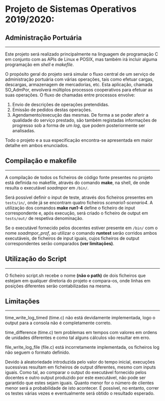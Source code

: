 
# Projeto de Sistemas Operativos 2019/2020:
## Administração Portuária
---
Este projeto será realizado principalmente na linguagem de programação C em conjunto com as APIs de Linux e POSIX, mas também irá incluir alguma programação em *shell* e *makefile*.

O propósito geral do projeto será simular o fluxo central de um serviço de administração portuária com várias operações, tais como efetuar cargas, descargas, armazenagem de mercadorias, etc. Esta aplicação, chamada SO_AdmPor, envolverá múltiplos processos cooperativos para efetuar  as  suas  operações.  O  fluxo  de  chamadas  entre  processos  envolve: 

1. Envio de descrições de operações pretendidas.
2. Emissão de pedidos destas operações.
3. Agendamento/execução das mesmas. De forma a se poder aferir a qualidade do serviço prestado, são também registadas informações de progresso sob a forma de um *log*, que podem posteriormente ser analisadas.

Todo o projeto e a sua especificação encontra-se apresentada em maior detalhe em ambos enunciados.

## Compilação e makefile
---


A compilação de todos os ficheiros de código fonte presentes no projeto está definida no makefile, através do comando **make**, na shell, de onde resulta o executável *soadmpor* em `/bin/`.

Será possível definir o input de teste, através dos ficheiros presentes em `tests/in/`, onde já se encontram quatro ficheiros *scenario1-scenario4*. A utilização dos comandos **make run1-4** define o ficheiro de input correspondente e, após execução, será criado o ficheiro de output em `tests/out/` de respetiva denominação.

Se o executável fornecido pelos docentes estiver presente em `/bin/` com o nome *soadmpor_prof*, ao utilizar o comando **runtest** serão corridos ambos executáveis, de ficheiros de input iguais, cujos ficheiros de output correspondentes serão comparados **(ver limitações)**. 

## Utilização do Script
---

O ficheiro script.sh recebe o nome **(não o path)** de dois ficheiros que estejam em qualquer diretoria do projeto e compara-os, onde linhas em posições diferentes serão contabilizadas na mesma.

## Limitações
---
time\_write\_log_timed (time.c) não está devidamente implementada, logo 
o output para a consola não é completamente correto.

time_difference (time.c) tem problemas em tempos com valores em ordens 
de unidades diferentes e como tal alguns cálculos vão resultar em erro.

file\_write\_log_file (file.c) está incorretamente implementada, os ficheiros
log não seguem o formato definido.

Devido à aleatoriedade introduzida pelo valor do tempo inicial, execuções sucessivas resultam em ficheiros de output diferentes, mesmo com inputs iguais. Como tal, ao comparar o output do executável fornecido pelos docentes e outro output produzido por este executável, não pode ser garantido que estes sejam iguais. Quanto menor for o número de clientes menor será a probabilidade de isto acontecer. É possível, no entanto, correr os testes várias vezes e eventualmente será obtido o resultado esperado.
